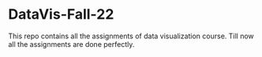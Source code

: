 # DataVis-Fall-22

This repo contains all the assignments of data visualization course. Till now all the assignments are done perfectly.
